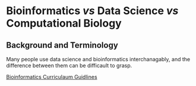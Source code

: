 # Bioinformatics *vs* Data Science *vs* Computational Biology 

## Background and Terminology

Many people use data science and bioinformatics interchanagably, and the difference between them can be difficault to grasp.

[Bioinformatics Curriculaum Guidlines](https://journals.plos.org/ploscompbiol/article?id=10.1371/journal.pcbi.1003496)
